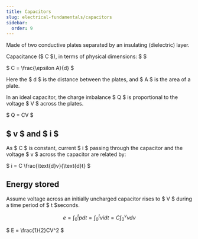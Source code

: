 ```yaml
---
title: Capacitors
slug: electrical-fundamentals/capacitors
sidebar:
  order: 9
---
```


Made of two conductive plates separated by an insulating (dielectric) layer.

Capacitance ($ C $), in terms of physical dimensions: $ $

$ C = \frac{\epsilon A}{d} $

Here the $ d $ is the distance between the plates, and $ A $ is the area of a
plate.

In an ideal capacitor, the charge imbalance $ Q $ is proportional to the voltage
$ V $ across the plates.

$ Q = CV $

## $ v $ and $ i $

As $ C $ is constant, current $ i $ passing through the capacitor and the
voltage $ v $ across the capacitor are related by:

$ i = C \frac{\text{d}v}{\text{d}t} $

## Energy stored

Assume voltage across an initially uncharged capacitor rises to $ V $ during a
time period of $ t $seconds.

```math
e = \int_{0}^{t} p dt = \int_{0}^{t} vi dt = C \int_{0}^{v} v dv
```

$ E = \frac{1}{2}CV^2 $

